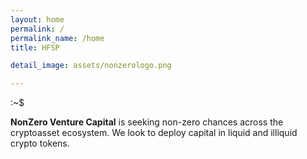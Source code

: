 ```yaml
---
layout: home
permalink: /
permalink_name: /home
title: HFSP

detail_image: assets/nonzerologo.png

---
```


:~$ 

**NonZero Venture Capital** is seeking non-zero chances across the cryptoasset ecosystem. We look to deploy capital in liquid and illiquid crypto tokens.

